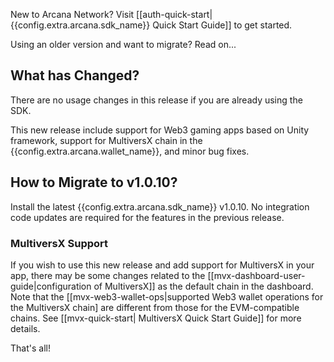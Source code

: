 New to Arcana Network? Visit [[auth-quick-start|{{config.extra.arcana.sdk_name}} Quick Start Guide]] to get started. 

Using an older version and want to migrate? Read on...

## What has Changed?

There are no usage changes in this release if you are already using the SDK. 

This new release include support for Web3 gaming apps based on Unity framework, support for MultiversX chain in the {{config.extra.arcana.wallet_name}}, and minor bug fixes.

## How to Migrate to v1.0.10?

Install the latest {{config.extra.arcana.sdk_name}} v1.0.10. No integration code updates are required for the features in the previous release.  

### MultiversX Support

If you wish to use this new release and add support for MultiversX in your app, there may be some changes related to the [[mvx-dashboard-user-guide|configuration of MultiversX]] as the default chain in the dashboard. Note that the [[mvx-web3-wallet-ops|supported Web3 wallet operations for the MultiversX chain] are different from those for the EVM-compatible chains. See [[mvx-quick-start| MultiversX Quick Start Guide]] for more details.

That's all!